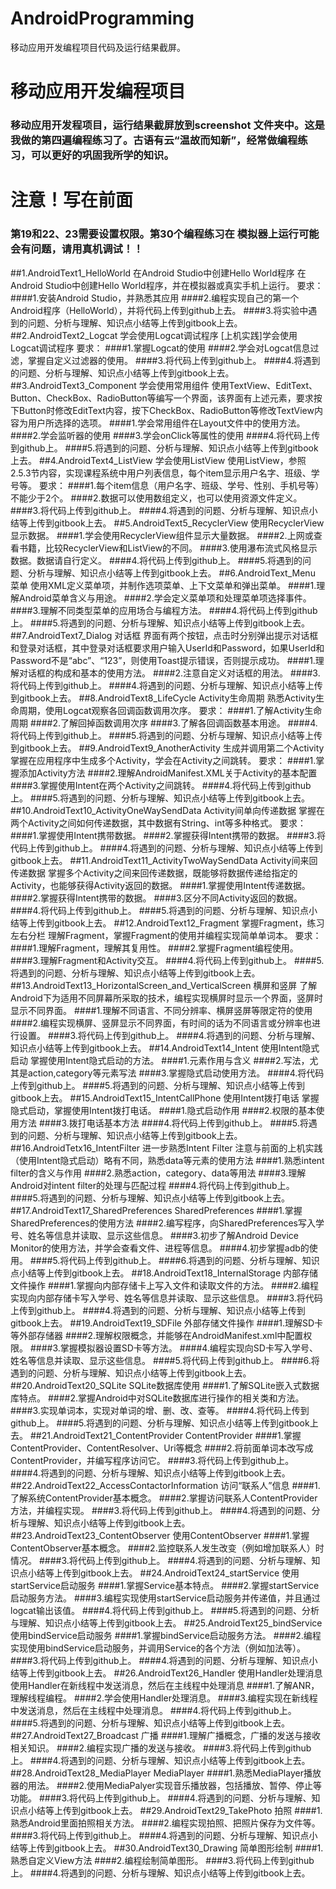
# AndroidProgramming
移动应用开发编程项目代码及运行结果截屏。

#         移动应用开发编程项目
### 移动应用开发程项目，运行结果截屏放到screenshot 文件夹中。这是我做的第四遍编程练习了。古语有云“温故而知新”，经常做编程练习，可以更好的巩固我所学的知识。
# 注意！写在前面
### 第19和22、23需要设置权限。第30个编程练习在 模拟器上运行可能会有问题，请用真机调试！！
##1.AndroidText1_HelloWorld
在Android Studio中创建Hello World程序
在Android Studio中创建Hello World程序，并在模拟器或真实手机上运行。
要求：
####1.安装Android Studio，并熟悉其应用
####2.编程实现自己的第一个Android程序（HelloWorld），并将代码上传到github上去。
####3.将实验中遇到的问题、分析与理解、知识点小结等上传到gitbook上去。
##2.AndroidText2_Logcat
学会使用Logcat调试程序
[上机实践]学会使用Logcat调试程序
要求：
####1.掌握Logcat的使用
####2.学会对Logcat信息过滤，掌握自定义过滤器的使用。
####3.将代码上传到github上。
####4.将遇到的问题、分析与理解、知识点小结等上传到gitbook上去。
##3.AndroidText3_Component
学会使用常用组件
使用TextView、EditText、Button、CheckBox、RadioButton等编写一个界面，该界面有上述元素，要求按下Button时修改EditText内容，按下CheckBox、RadioButton等修改TextView内容为用户所选择的选项。
####1.学会常用组件在Layout文件中的使用方法。
####2.学会监听器的使用
####3.学会onClick等属性的使用
####4.将代码上传到github上。
####5.将遇到的问题、分析与理解、知识点小结等上传到gitbook上去。
##4.AndroidText4_ListView
学会使用ListView
使用ListView，参照2.5.3节内容，实现课程系统中用户列表信息，每个item显示用户名字、班级、学号等。
要求：
####1.每个item信息（用户名字、班级、学号、性别、手机号等）不能少于2个。
####2.数据可以使用数组定义，也可以使用资源文件定义。
####3.将代码上传到github上。
####4.将遇到的问题、分析与理解、知识点小结等上传到gitbook上去。
##5.AndroidText5_RecyclerView
使用RecyclerView显示数据。
####1.学会使用RecyclerView组件显示大量数据。
####2.上网或查看书籍，比较RecyclerView和ListView的不同。
####3.使用瀑布流式风格显示数据。数据请自行定义。
####4.将代码上传到github上。
####5.将遇到的问题、分析与理解、知识点小结等上传到gitbook上去。
##6.AndroidText_Menu
菜单
使用XML定义菜单项，并制作选项菜单、上下文菜单和弹出菜单。
####1.理解Android菜单含义与用途。
####2.学会定义菜单项和处理菜单项选择事件。
####3.理解不同类型菜单的应用场合与编程方法。
####4.将代码上传到github上。
####5.将遇到的问题、分析与理解、知识点小结等上传到gitbook上去。
##7.AndroidText7_Dialog
对话框
界面有两个按钮，点击时分别弹出提示对话框和登录对话框，其中登录对话框要求用户输入UserId和Password，如果UserId和Password不是“abc”、“123”，则使用Toast提示错误，否则提示成功。
####1.理解对话框的构成和基本的使用方法。
####2.注意自定义对话框的用法。
####3.将代码上传到github上。
####4.将遇到的问题、分析与理解、知识点小结等上传到gitbook上去。
##8.AndroidText8_LifeCycle
Activity生命周期
熟悉Activity生命周期，使用Logcat观察各回调函数调用次序。
要求：
####1.了解Activity生命周期
####2.了解回掉函数调用次序
####3.了解各回调函数基本用途。
####4.将代码上传到github上。
####5.将遇到的问题、分析与理解、知识点小结等上传到gitbook上去。
##9.AndroidText9_AnotherActivity
生成并调用第二个Activity
掌握在应用程序中生成多个Activity，学会在Activity之间跳转。
要求：
####1.掌握添加Activity方法
####2.理解AndroidManifest.XML关于Activity的基本配置
####3.掌握使用Intent在两个Activity之间跳转。
####4.将代码上传到github上。
####5.将遇到的问题、分析与理解、知识点小结等上传到gitbook上去。
##10.AndroidText10_ActivityOneWaySendData
Activity间单向传递数据
掌握在两个Activity之间如何传递数据，其中数据有String、int等多种格式。
要求：
####1.掌握使用Intent携带数据。
####2.掌握获得Intent携带的数据。
####3.将代码上传到github上。
####4.将遇到的问题、分析与理解、知识点小结等上传到gitbook上去。
##11.AndroidText11_ActivityTwoWaySendData
Activity间来回传递数据
掌握多个Activity之间来回传递数据，既能够将数据传递给指定的Activity，也能够获得Activity返回的数据。
####1.掌握使用Intent传递数据。
####2.掌握获得Intent携带的数据。
####3.区分不同Activity返回的数据。
####4.将代码上传到github上。
####5.将遇到的问题、分析与理解、知识点小结等上传到gitbook上去。
##12.AndroidText12_Fragment
掌握Fragment，练习左右分栏
理解Fragment，掌握Fragment的使用并编程实现简单单词本。
要求：
####1.理解Fragment，理解其复用性。
####2.掌握Fragment编程使用。
####3.理解Fragment和Activity交互。
####4.将代码上传到github上。
####5.将遇到的问题、分析与理解、知识点小结等上传到gitbook上去。
##13.AndroidText13_HorizontalScreen_and_VerticalScreen
横屏和竖屏
了解Android下为适用不同屏幕所采取的技术，编程实现横屏时显示一个界面，竖屏时显示不同界面。
####1.理解不同语言、不同分辨率、横屏竖屏等限定符的使用
####2.编程实现横屏、竖屏显示不同界面，有时间的话为不同语言或分辨率也进行设置。
####3.将代码上传到github上。
####4.将遇到的问题、分析与理解、知识点小结等上传到gitbook上去。
##14.AndroidText14_Intent
使用Intent隐式启动
掌握使用Intent隐式启动的方法。
####1.<intent-filter>元素作用与含义
####2.<intent-filter>写法，尤其是action,category等元素写法
####3.掌握隐式启动使用方法。
####4.将代码上传到github上。
####5.将遇到的问题、分析与理解、知识点小结等上传到gitbook上去。
##15.AndroidText15_IntentCallPhone
使用Intent拨打电话
掌握隐式启动，掌握使用Intent拨打电话。
####1.隐式启动作用
####2.权限的基本使用方法
####3.拨打电话基本方法
####4.将代码上传到github上。
####5.将遇到的问题、分析与理解、知识点小结等上传到gitbook上去。
##16.AndroidTetx16_IntentFilter
进一步熟悉Intent Filter
注意与前面的上机实践（使用Intent隐式启动）略有不同，熟悉data等元素的使用方法
####1.熟悉intent filter的含义与作用
####2.熟悉action，category、data等用法
####3.理解Android对intent filter的处理与匹配过程
####4.将代码上传到github上。
####5.将遇到的问题、分析与理解、知识点小结等上传到gitbook上去。
##17.AndroidText17_SharedPreferences
SharedPreferences
####1.掌握SharedPreferences的使用方法
####2.编写程序，向SharedPreferences写入学号、姓名等信息并读取、显示这些信息。
####3.初步了解Android Device Monitor的使用方法，并学会查看文件、进程等信息。
####4.初步掌握adb的使用。
####5.将代码上传到github上。
####6.将遇到的问题、分析与理解、知识点小结等上传到gitbook上去。
##18.AndroidText18_InternalStorage
内部存储文件操作
####1.掌握向内部存储卡上写入文件和读取文件的方法。
####2.编程实现向内部存储卡写入学号、姓名等信息并读取、显示这些信息。
####3.将代码上传到github上。
####4.将遇到的问题、分析与理解、知识点小结等上传到gitbook上去。
##19.AndroidText19_SDFile
外部存储文件操作
####1.理解SD卡等外部存储器
####2.理解权限概念，并能够在AndroidManifest.xml中配置权限。
####3.掌握模拟器设置SD卡等方法。
####4.编程实现向SD卡写入学号、姓名等信息并读取、显示这些信息。
####5.将代码上传到github上。
####6.将遇到的问题、分析与理解、知识点小结等上传到gitbook上去。
##20.AndroidText20_SQLite
SQLite数据库使用
####1.了解SQLite嵌入式数据库特点。
####2.掌握Android中对SQLite数据库进行操作的相关类和方法。
####3.实现单词本，实现对单词的增、删、改、查等。
####4.将代码上传到github上。
####5.将遇到的问题、分析与理解、知识点小结等上传到gitbook上去。
##21.AndroidText21_ContentProvider
ContentProvider
####1.掌握ContentProvider、ContentResolver、Uri等概念
####2.将前面单词本改写成ContentProvider，并编写程序访问它。
####3.将代码上传到github上。
####4.将遇到的问题、分析与理解、知识点小结等上传到gitbook上去。
##22.AndroidText22_AccessContactorInformation
访问“联系人”信息
####1.了解系统ContentProvider基本概念。
####2.掌握访问联系人ContentProvider方法，并编程实现。
####3.将代码上传到github上。
####4.将遇到的问题、分析与理解、知识点小结等上传到gitbook上去。
##23.AndroidText23_ContentObserver
使用ContentObserver
####1.掌握ContentObserver基本概念。
####2.监控联系人发生改变（例如增加联系人）时情况。
####3.将代码上传到github上。
####4.将遇到的问题、分析与理解、知识点小结等上传到gitbook上去。
##24.AndroidText24_startService
使用startService启动服务
####1.掌握Service基本特点。
####2.掌握startService启动服务方法。
####3.编程实现使用startService启动服务并传递值，并且通过logcat输出该值。
####4.将代码上传到github上。
####5.将遇到的问题、分析与理解、知识点小结等上传到gitbook上去。
##25.AndroidText25_bindService
使用bindService启动服务
####1.掌握bindService启动服务方法。
####2.编程实现使用bindService启动服务，并调用Service的各个方法（例如加法等）。
####3.将代码上传到github上。
####4.将遇到的问题、分析与理解、知识点小结等上传到gitbook上去。
##26.AndroidText26_Handler
使用Handler处理消息
使用Handler在新线程中发送消息，然后在主线程中处理消息
####1.了解ANR，理解线程编程。
####2.学会使用Handler处理消息。
####3.编程实现在新线程中发送消息，然后在主线程中处理消息。
####4.将代码上传到github上。
####5.将遇到的问题、分析与理解、知识点小结等上传到gitbook上去。
##27.AndroidText27_Broadcast
广播
####1.理解广播概念，广播的发送与接收相关知识。
####2.编程实现广播的发送与接收。
####3.将代码上传到github上。
####4.将遇到的问题、分析与理解、知识点小结等上传到gitbook上去。
##28.AndroidText28_MediaPlayer
MediaPlayer
####1.熟悉MediaPlayer播放器的用法。
####2.使用MediaPalyer实现音乐播放器，包括播放、暂停、停止等功能。
####3.将代码上传到github上。
####4.将遇到的问题、分析与理解、知识点小结等上传到gitbook上去。
##29.AndroidText29_TakePhoto
拍照
####1.熟悉Android里面拍照相关方法。
####2.编程实现拍照、把照片保存为文件等。
####3.将代码上传到github上。
####4.将遇到的问题、分析与理解、知识点小结等上传到gitbook上去。
##30.AndroidText30_Drawing
简单图形绘制
####1.熟悉自定义View方法
####2.编程绘制简单图形。
####3.将代码上传到github上。
####4.将遇到的问题、分析与理解、知识点小结等上传到gitbook上去。
